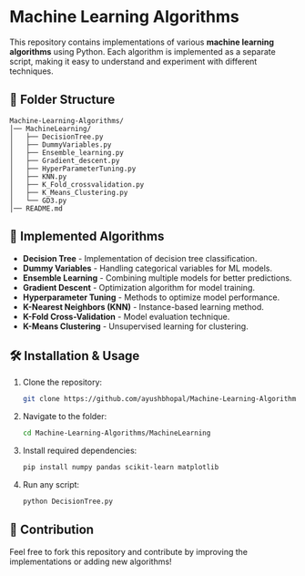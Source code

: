 # Machine Learning Algorithms

This repository contains implementations of various **machine learning algorithms** using Python. Each algorithm is implemented as a separate script, making it easy to understand and experiment with different techniques.

## 📂 Folder Structure
```
Machine-Learning-Algorithms/
│── MachineLearning/
│   ├── DecisionTree.py
│   ├── DummyVariables.py
│   ├── Ensemble_learning.py
│   ├── Gradient_descent.py
│   ├── HyperParameterTuning.py
│   ├── KNN.py
│   ├── K_Fold_crossvalidation.py
│   ├── K_Means_Clustering.py
│   └── GD3.py
│── README.md
```

## 🚀 Implemented Algorithms
- **Decision Tree** - Implementation of decision tree classification.
- **Dummy Variables** - Handling categorical variables for ML models.
- **Ensemble Learning** - Combining multiple models for better predictions.
- **Gradient Descent** - Optimization algorithm for model training.
- **Hyperparameter Tuning** - Methods to optimize model performance.
- **K-Nearest Neighbors (KNN)** - Instance-based learning method.
- **K-Fold Cross-Validation** - Model evaluation technique.
- **K-Means Clustering** - Unsupervised learning for clustering.

## 🛠️ Installation & Usage
1. Clone the repository:
   ```bash
   git clone https://github.com/ayushbhopal/Machine-Learning-Algorithms.git
   ```
2. Navigate to the folder:
   ```bash
   cd Machine-Learning-Algorithms/MachineLearning
   ```
3. Install required dependencies:
   ```bash
   pip install numpy pandas scikit-learn matplotlib
   ```
4. Run any script:
   ```bash
   python DecisionTree.py
   ```

## 📌 Contribution
Feel free to fork this repository and contribute by improving the implementations or adding new algorithms!

